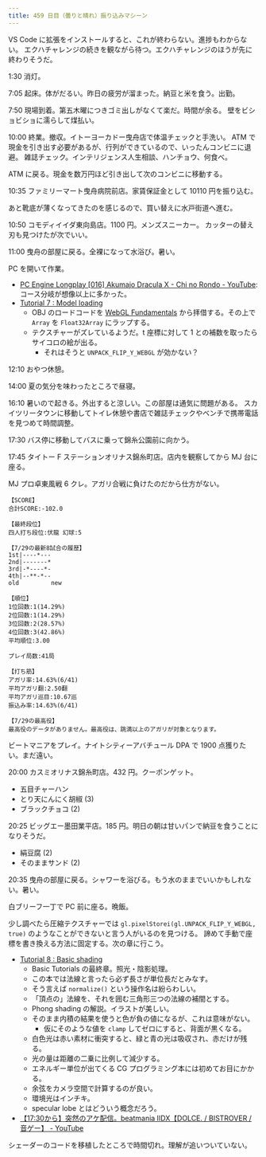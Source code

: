 ```yaml
---
title: 459 日目（曇りと晴れ）振り込みマシーン
---
```


VS Code に拡張をインストールすると、これが終わらない。進捗もわからない。
エクハチャレンジの続きを観ながら待つ。エクハチャレンジのほうが先に終わりそうだ。

1:30 消灯。

7:05 起床。体がだるい。昨日の疲労が溜まった。納豆と米を食う。出勤。

7:50 現場到着。第五木曜につきゴミ出しがなくて楽だ。時間が余る。
壁をビショビショに濡らして煤払い。

10:00 終業。撤収。イトーヨーカドー曳舟店で体温チェックと手洗い。
ATM で現金を引き出す必要があるが、行列ができているので、いったんコンビニに退避。
雑誌チェック。インテリジェンス人生相談、ハンチョウ、何食べ。

ATM に戻る。現金を数万円ほど引き出して次のコンビニに移動する。

10:35 ファミリーマート曳舟病院前店。家賃保証金として 10110 円を振り込む。

あと靴底が薄くなってきたのを感じるので、買い替えに水戸街道へ進む。

10:50 コモディイイダ東向島店。1100 円。メンズスニーカー。
カッターの替え刃も見つけたが次でいい。

11:00 曳舟の部屋に戻る。全裸になって水浴び。暑い。

PC を開いて作業。

* [PC Engine Longplay [016] Akumajo Dracula X - Chi no Rondo - YouTube](https://www.youtube.com/watch?v=IV5TvOlKsj4):
  コース分岐が想像以上に多かった。
* [Tutorial 7 : Model loading](http://www.opengl-tutorial.org/beginners-tutorials/tutorial-7-model-loading/)
  * OBJ のロードコードを [WebGL Fundamentals] から拝借する。その上で `Array` を `Float32Array` にラップする。
  * テクスチャーがズレているようだ。t 座標に対して 1 との補数を取ったらサイコロの絵が出る。
    * それはそうと `UNPACK_FLIP_Y_WEBGL` が効かない？

12:10 おやつ休憩。

14:00 夏の気分を味わったところで昼寝。

16:10 暑いので起きる。外出すると涼しい。この部屋は通気に問題がある。
スカイツリータウンに移動してトイレ休憩や書店で雑誌チェックやベンチで携帯電話を見つめて時間調整。

17:30 バス停に移動してバスに乗って錦糸公園前に向かう。

17:45 タイトー F ステーションオリナス錦糸町店。店内を観察してから MJ 台に座る。

MJ プロ卓東風戦 6 クレ。アガリ合戦に負けたのだから仕方がない。

```text
【SCORE】
合計SCORE:-102.0

【最終段位】
四人打ち段位:伏龍 幻球:5

【7/29の最新8試合の履歴】
1st|----*---
2nd|-------*
3rd|-*----*-
4th|--**-*--
old         new

【順位】
1位回数:1(14.29%)
2位回数:1(14.29%)
3位回数:2(28.57%)
4位回数:3(42.86%)
平均順位:3.00

プレイ局数:41局

【打ち筋】
アガリ率:14.63%(6/41)
平均アガリ翻:2.50翻
平均アガリ巡目:10.67巡
振込み率:14.63%(6/41)

【7/29の最高役】
最高役のデータがありません。最高役は、跳満以上のアガリが対象となります。
```

ビートマニアをプレイ。ナイトシティーアバチュール DPA で 1900 点獲りたい。まだ遠い。

20:00 カスミオリナス錦糸町店。432 円。クーポンゲット。

* 五目チャーハン
* とり天にんにく胡椒 (3)
* ブラックチョコ (2)

20:25 ビッグエー墨田業平店。185 円。明日の朝は甘いパンで納豆を食うことになりそうだ。

* 絹豆腐 (2)
* そのままサンド (2)

20:35 曳舟の部屋に戻る。シャワーを浴びる。もう水のままでいいかもしれない。暑い。

白ブリーフ一丁で PC 前に座る。晩飯。

少し調べたら圧縮テクスチャーでは `gl.pixelStorei(gl.UNPACK_FLIP_Y_WEBGL, true)` のようなことができないと言う人がいるのを見つける。
諦めて手動で座標を書き換える方法に固定する。次の章に行こう。

* [Tutorial 8 : Basic shading](http://www.opengl-tutorial.org/beginners-tutorials/tutorial-8-basic-shading/)
  * Basic Tutorials の最終章。照光・陰影処理。
  * この本では法線と言ったら必ず長さが単位長だとみなす。
  * そう言えば `normalize()` という操作名は紛らわしい。
  * 「頂点の」法線を、それを囲む三角形三つの法線の補間とする。
  * Phong shading の解説。イラストが美しい。
  * そのまま内積の結果を使うと色が負の値になるが、これは意味がない。
    * 仮にそのような値を `clamp` してゼロにすると、背面が黒くなる。
  * 白色光は赤い素材に衝突すると、緑と青の光は吸収され、赤だけが残る。
  * 光の量は距離の二乗に比例して減少する。
  * エネルギー単位が出てくる CG プログラミング本には初めてお目にかかる。
  * 余弦をカメラ空間で計算するのが良い。
  * 環境光はインチキ。
  * specular lobe とはどういう概念だろう。
* [【17:30から】突然のアケ配信。beatmania IIDX【DOLCE. / BISTROVER / 音ゲー】 - YouTube](https://www.youtube.com/watch?v=cFkabGWDr6A)

シェーダーのコードを移植したところで時間切れ。理解が追いついていない。

[WebGL Fundamentals]: https://webglfundamentals.org/
